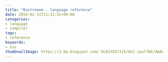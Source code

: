 ```yaml
---
title: "Rustreeem - language reference"
date: 2019-02-11T21:31:51+09:00
categories:
- language
- compiler
tags:
- reference
keywords:
- oss
thumbnailImage: https://3.bp.blogspot.com/-8cECXGIt1Ik/WzC-iwvl7WI/AAAAAAABNC4/qsUY7LwiIpIJ3swwvJSSN5Qhsn987P1fACLcBGAs/s800/hanadumari_woman.png
---
```


<!--more-->
